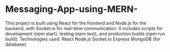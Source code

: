 # Messaging-App-using-MERN-
This project is built using React for the frontend and Node.js for the backend, with Socket.io for real-time communication. It includes scripts for development (npm start), testing (npm test), and production builds (npm run build).  Technologies used: React Node.js Socket.io Express MongoDB (for database)
